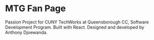 # MTG Fan Page

Passion Project for CUNY TechWorks at Queensborough CC, Software Development Program. Built with React. Designed and developed by Anthony Djoewanda.
